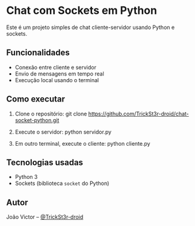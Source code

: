 # Chat com Sockets em Python

Este é um projeto simples de chat cliente-servidor usando Python e sockets.

## Funcionalidades

- Conexão entre cliente e servidor
- Envio de mensagens em tempo real
- Execução local usando o terminal

## Como executar

1. Clone o repositório:
git clone https://github.com/TrickSt3r-droid/chat-socket-python.git

2. Execute o servidor:
python servidor.py

3. Em outro terminal, execute o cliente:
python cliente.py

## Tecnologias usadas

- Python 3
- Sockets (biblioteca `socket` do Python)

## Autor

João Victor – [@TrickSt3r-droid](https://github.com/TrickSt3r-droid)

